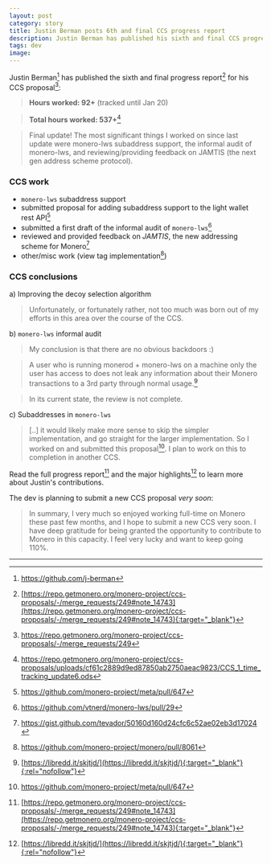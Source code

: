 ```yaml
---
layout: post
category: story
title: Justin Berman posts 6th and final CCS progress report
description: Justin Berman has published his sixth and final CCS progress report, ready for community feedback.
tags: dev
image: 
---
```


Justin Berman[^1] has published the sixth and final progress report[^2] for his CCS proposal[^3]:

> **Hours worked: 92+** (tracked until Jan 20)

> **Total hours worked: 537+**[^4]

> Final update! The most significant things I worked on since last update were monero-lws subaddress support, the informal audit of monero-lws, and reviewing/providing feedback on JAMTIS (the next gen address scheme protocol).

### CCS work

- `monero-lws` subaddress support
- submitted proposal for adding subaddress support to the light wallet rest API[^5]
- submitted a first draft of the informal audit of `monero-lws`[^6]
- reviewed and provided feedback on *JAMTIS*, the new addressing scheme for Monero[^7]
- other/misc work (view tag implementation[^8]) 

### CCS conclusions

a) Improving the decoy selection algorithm

> Unfortunately, or fortunately rather, not too much was born out of my efforts in this area over the course of the CCS.

b) `monero-lws` informal audit

> My conclusion is that there are no obvious backdoors :)

> A user who is running monerod + monero-lws on a machine only the user has access to does not leak any information about their Monero transactions to a 3rd party through normal usage.[^9]

> In its current state, the review is not complete.

c) Subaddresses in `monero-lws`

> [..] it would likely make more sense to skip the simpler implementation, and go straight for the larger implementation. So I worked on and submitted this proposal[^10]. I plan to work on this to completion in another CCS.

Read the full progress report[^2] and the major highlights[^9] to learn more about Justin's contributions.

The dev is planning to submit a new CCS proposal *very soon*:

> In summary, I very much so enjoyed working full-time on Monero these past few months, and I hope to submit a new CCS very soon. I have deep gratitude for being granted the opportunity to contribute to Monero in this capacity. I feel very lucky and want to keep going 110%.

---

[^1]: https://github.com/j-berman
[^2]: [https://repo.getmonero.org/monero-project/ccs-proposals/-/merge_requests/249#note_14743](https://repo.getmonero.org/monero-project/ccs-proposals/-/merge_requests/249#note_14743){:target="_blank"}
[^3]: https://repo.getmonero.org/monero-project/ccs-proposals/-/merge_requests/249
[^4]: https://repo.getmonero.org/monero-project/ccs-proposals/uploads/cf61c2889d9ed87850ab2750aeac9823/CCS_1_time_tracking_update6.ods
[^5]: https://github.com/monero-project/meta/pull/647
[^6]: https://github.com/vtnerd/monero-lws/pull/29
[^7]: https://gist.github.com/tevador/50160d160d24cfc6c52ae02eb3d17024
[^8]: https://github.com/monero-project/monero/pull/8061
[^9]: [https://libredd.it/skjtjd/](https://libredd.it/skjtjd/){:target="_blank"}{:rel="nofollow"}
[^10]: https://github.com/monero-project/meta/pull/647
